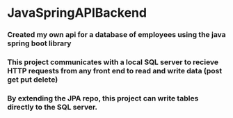 # JavaSpringAPIBackend
### Created my own api for a database of employees using the java spring boot library
### This project communicates with a local SQL server to recieve HTTP requests from any front end to read and write data (post get put delete)
### By extending the JPA repo, this project can write tables directly to the SQL server.
